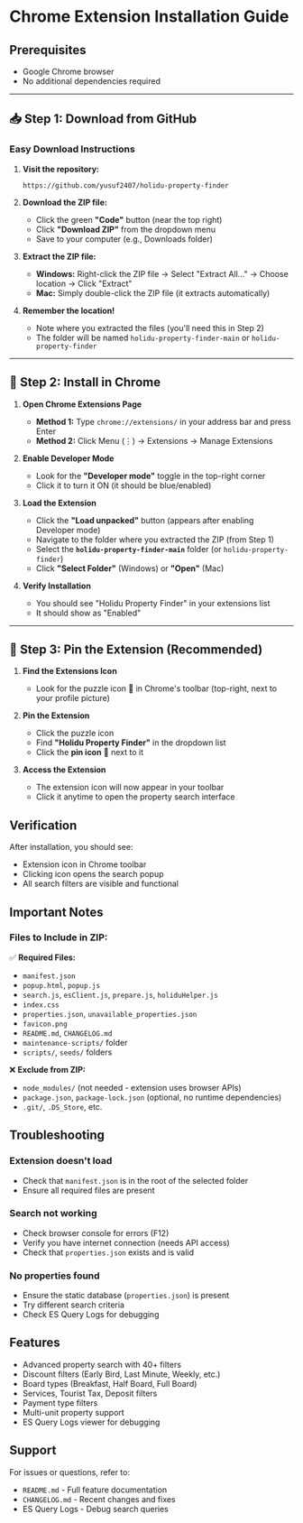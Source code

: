 # Chrome Extension Installation Guide

## Prerequisites
- Google Chrome browser
- No additional dependencies required

---

## 📥 Step 1: Download from GitHub

### Easy Download Instructions

1. **Visit the repository:**
   ```
   https://github.com/yusuf2407/holidu-property-finder
   ```

2. **Download the ZIP file:**
   - Click the green **"Code"** button (near the top right)
   - Click **"Download ZIP"** from the dropdown menu
   - Save to your computer (e.g., Downloads folder)

3. **Extract the ZIP file:**
   - **Windows:** Right-click the ZIP file → Select "Extract All..." → Choose location → Click "Extract"
   - **Mac:** Simply double-click the ZIP file (it extracts automatically)

4. **Remember the location!**
   - Note where you extracted the files (you'll need this in Step 2)
   - The folder will be named `holidu-property-finder-main` or `holidu-property-finder`

---

## 🔧 Step 2: Install in Chrome

1. **Open Chrome Extensions Page**
   - **Method 1:** Type `chrome://extensions/` in your address bar and press Enter
   - **Method 2:** Click Menu (⋮) → Extensions → Manage Extensions

2. **Enable Developer Mode**
   - Look for the **"Developer mode"** toggle in the top-right corner
   - Click it to turn it ON (it should be blue/enabled)

3. **Load the Extension**
   - Click the **"Load unpacked"** button (appears after enabling Developer mode)
   - Navigate to the folder where you extracted the ZIP (from Step 1)
   - Select the **`holidu-property-finder-main`** folder (or `holidu-property-finder`)
   - Click **"Select Folder"** (Windows) or **"Open"** (Mac)

4. **Verify Installation**
   - You should see "Holidu Property Finder" in your extensions list
   - It should show as "Enabled"

---

## 📌 Step 3: Pin the Extension (Recommended)

1. **Find the Extensions Icon**
   - Look for the puzzle icon 🧩 in Chrome's toolbar (top-right, next to your profile picture)

2. **Pin the Extension**
   - Click the puzzle icon
   - Find **"Holidu Property Finder"** in the dropdown list
   - Click the **pin icon** 📌 next to it

3. **Access the Extension**
   - The extension icon will now appear in your toolbar
   - Click it anytime to open the property search interface

## Verification

After installation, you should see:
- Extension icon in Chrome toolbar
- Clicking icon opens the search popup
- All search filters are visible and functional

## Important Notes

### Files to Include in ZIP:
✅ **Required Files:**
- `manifest.json`
- `popup.html`, `popup.js`
- `search.js`, `esClient.js`, `prepare.js`, `holiduHelper.js`
- `index.css`
- `properties.json`, `unavailable_properties.json`
- `favicon.png`
- `README.md`, `CHANGELOG.md`
- `maintenance-scripts/` folder
- `scripts/`, `seeds/` folders

❌ **Exclude from ZIP:**
- `node_modules/` (not needed - extension uses browser APIs)
- `package.json`, `package-lock.json` (optional, no runtime dependencies)
- `.git/`, `.DS_Store`, etc.

## Troubleshooting

### Extension doesn't load
- Check that `manifest.json` is in the root of the selected folder
- Ensure all required files are present

### Search not working
- Check browser console for errors (F12)
- Verify you have internet connection (needs API access)
- Check that `properties.json` exists and is valid

### No properties found
- Ensure the static database (`properties.json`) is present
- Try different search criteria
- Check ES Query Logs for debugging

## Features

- Advanced property search with 40+ filters
- Discount filters (Early Bird, Last Minute, Weekly, etc.)
- Board types (Breakfast, Half Board, Full Board)
- Services, Tourist Tax, Deposit filters
- Payment type filters
- Multi-unit property support
- ES Query Logs viewer for debugging

## Support

For issues or questions, refer to:
- `README.md` - Full feature documentation
- `CHANGELOG.md` - Recent changes and fixes
- ES Query Logs - Debug search queries
